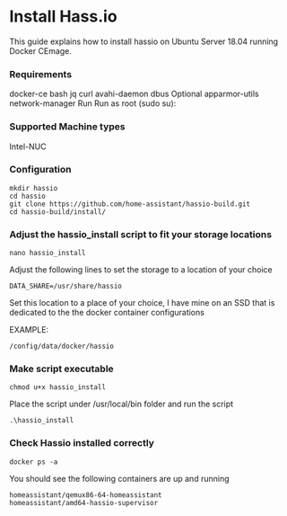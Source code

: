 # Install Hass.io
This guide explains how to install hassio on Ubuntu Server 18.04 running Docker CEmage.

### Requirements
docker-ce
bash
jq
curl
avahi-daemon
dbus
Optional
apparmor-utils
network-manager
Run
Run as root (sudo su):

### Supported Machine types
Intel-NUC

### Configuration

```
mkdir hassio
cd hassio
git clone https://github.com/home-assistant/hassio-build.git
cd hassio-build/install/
```

### Adjust the hassio_install script to fit your storage locations
```
nano hassio_install
```
Adjust the following lines to set the storage to a location of your choice
```
DATA_SHARE=/usr/share/hassio
```
Set this location to a place of your choice, I have mine on an SSD that is dedicated to the the docker container configurations

EXAMPLE:

```
/config/data/docker/hassio
```

### Make script executable 
```
chmod u+x hassio_install
```

Place the script under /usr/local/bin folder and run the script
```
.\hassio_install
```

### Check Hassio installed correctly 
```
docker ps -a
```

You should see the following containers are up and running 
```
homeassistant/qemux86-64-homeassistant 
homeassistant/amd64-hassio-supervisor
```






